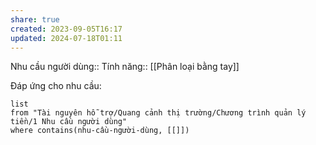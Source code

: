 ```yaml
---
share: true
created: 2023-09-05T16:17
updated: 2024-07-18T01:11
---
```

Nhu cầu người dùng::
Tính năng:: [[Phân loại bằng tay]]

Đáp ứng cho nhu cầu:
```dataview
list
from "Tài nguyên hỗ trợ/Quang cảnh thị trường/Chương trình quản lý tiền/1 Nhu cầu người dùng" 
where contains(nhu-cầu-người-dùng, [[]])
```
